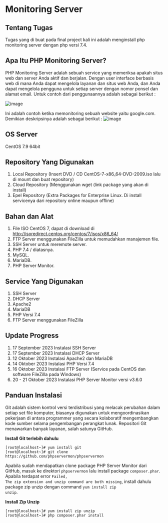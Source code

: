 # Monitoring Server

## Tentang Tugas
Tugas yang di buat pada final project kali ini adalah menginstall php monitoring server dengan php versi 7.4.

## Apa Itu PHP Monitoring Server?
PHP Monitoring Server adalah sebuah service yang memeriksa apakah situs web dan server Anda aktif dan berjalan. Dengan user interface berbasis web di mana Anda dapat mengelola layanan dan situs web Anda, dan Anda dapat mengelola pengguna untuk setiap server dengan nomor ponsel dan alamat email. Untuk contoh dari penggunaannya adalah sebagai berikut :

![image](https://github.com/alifmf2309/Monitoring-Server-menggunakan-PHP-Monitoring-Server/assets/117895406/def86bde-0e62-4af4-a40e-350384f2590e)

Ini adalah contoh ketika memonitoring sebuah website yaitu google.com. Demikian deskripsinya adalah sebagai berikut :
![image](https://github.com/alifmf2309/Monitoring-Server-menggunakan-PHP-Monitoring-Server/assets/117895406/6a8e9590-b4eb-4c2e-acc7-257b435cca29)


## OS Server
CentOS 7.9 64bit

## Repository Yang Digunakan
1. Local Repository (Insert DVD / CD CentOS-7-x86_64-DVD-2009.iso lalu di mount dan buat repository)
2. Cloud Repository (Menggunakan wget (link package yang akan di install)
3. Epel Repository (Extra Packages for Enterprise Linux. Di install servicenya dari repository online maupun offline)

## Bahan dan Alat
1. File ISO CentOS 7, dapat di download di http://isoredirect.centos.org/centos/7/isos/x86_64/
2. FTP Server menggunakan FileZilla untuk memudahkan manajemen file.
3. SSH Server untuk meremote server.
4. PHP 7.4 / diatasnya.
5. MySQL.
6. MariaDB.
7. PHP Server Monitor.

## Service Yang Digunakan
1. SSH Server
2. DHCP Server
3. Apache2
4. MariaDB
5. PHP Versi 7.4
6. FTP Server menggunakan FileZilla

## Update Progress
1. 17 September 2023 Instalasi SSH Server
2. 17 September 2023 Instalasi DHCP Server
3. 12 Oktober 2023  Instalasi Apache2 dan MariaDB
4. 14 Oktober 2023 Instalasi PHP Versi 7.4
5. 16 Oktober 2023 Instalasi FTP Server (Service pada CentOS dan software FileZilla pada Windows)
6. 20 - 21 Oktober 2023 Instalasi PHP Server Monitor versi v3.6.0

## Panduan Instalasi
Git adalah sistem kontrol versi terdistribusi yang melacak perubahan dalam setiap set file komputer, biasanya digunakan untuk mengoordinasikan pekerjaan di antara programmer yang secara kolaboratif mengembangkan kode sumber selama pengembangan perangkat lunak. Repositori Git menawarkan banyak layanan, salah satunya GitHub.

**Install Git terlebih dahulu**
```
[root@localhost~]# yum install git
[root@localhost~]# git clone https://github.com/phpservermon/phpservermon
```

Apabila sudah mendapatkan clone package PHP Server Monitor dari GitHub, masuk ke direktori <code>phpservermon</code> lalu install package <code>composer.phar</code>. Apabila terdapat error <code>Failed, The zip extension and unzip command are both missing</code>, install dahulu package zip unzip dengan command <code>yum install zip unzip</code>.

**Install Zip Unzip**
```
[root@localhost~]# yum install zip unzip
[root@localhost~]# php composer.phar install
```
